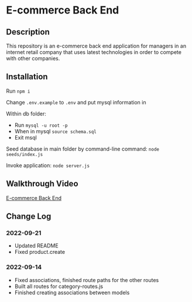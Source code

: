 # E-commerce Back End

## Description

This repository is an e-commerce back end application for managers in an internet retail company that uses latest technologies in order to compete with other companies.

## Installation

Run `npm i`

Change `.env.example` to `.env` and put mysql information in

Within db folder:
* Run `mysql -u root -p`
* When in mysql `source schema.sql`
* Exit msql

Seed database in main folder by command-line command:
`node seeds/index.js`

Invoke application: `node server.js`

## Walkthrough Video

[E-commerce Back End](https://drive.google.com/file/d/1V6OEXeORqvdCIYYLMMMjdACDb5DTcRhw/view)


## Change Log

### 2022-09-21
* Updated README
* Fixed product.create

### 2022-09-14
* Fixed associations, finished route paths for the other routes
* Built all routes for category-routes.js
* Finished creating associations between models